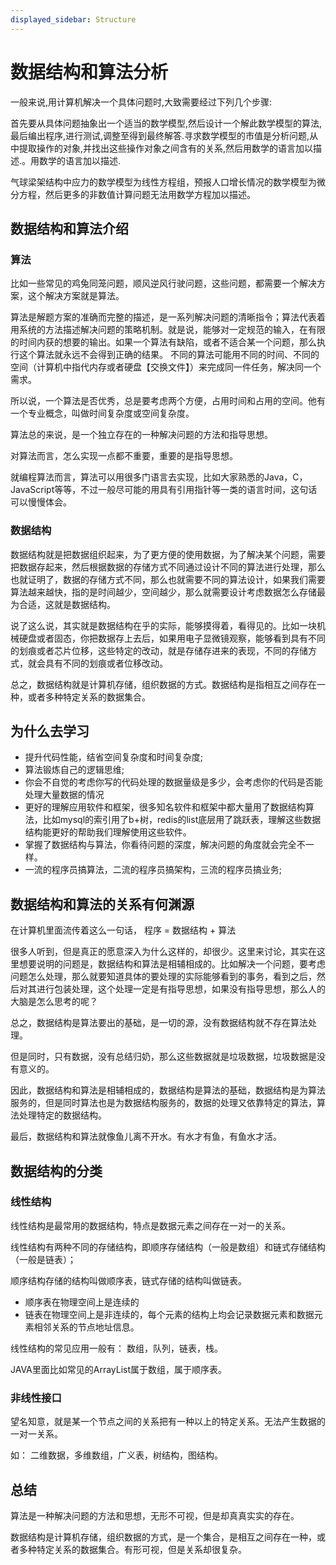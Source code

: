 ```yaml
---
displayed_sidebar: Structure
---
```


# 数据结构和算法分析

一般来说,用计算机解决一个具体问题时,大致需要经过下列几个步骤:

 
首先要从具体问题抽象出一个适当的数学模型,然后设计一个解此数学模型的算法,最后编出程序,进行测试,调整至得到最终解答.寻求数学模型的市值是分析问题,从中提取操作的对象,并找出这些操作对象之间含有的关系,然后用数学的语言加以描述.。用数学的语言加以描述.

气球梁架结构中应力的数学模型为线性方程组，预报人口增长情况的数学模型为微分方程，然后更多的非数值计算问题无法用数学方程加以描述。

## 数据结构和算法介绍

### 算法
    
比如一些常见的鸡兔同笼问题，顺风逆风行驶问题，这些问题，都需要一个解决方案，这个解决方案就是算法。

算法是解题方案的准确而完整的描述，是一系列解决问题的清晰指令；算法代表着用系统的方法描述解决问题的策略机制。就是说，能够对一定规范的输入，在有限的时间内获的想要的输出。如果一个算法有缺陷，或者不适合某一个问题，那么执行这个算法就永远不会得到正确的结果。
不同的算法可能用不同的时间、不同的空间（计算机中指代内存或者硬盘【交换文件】）来完成同一件任务，解决同一个需求。

所以说，一个算法是否优秀，总是要考虑两个方便，占用时间和占用的空间。他有一个专业概念，叫做时间复杂度或空间复杂度。

算法总的来说，是一个独立存在的一种解决问题的方法和指导思想。

对算法而言，怎么实现一点都不重要，重要的是指导思想。

就编程算法而言，算法可以用很多门语言去实现，比如大家熟悉的Java，C，JavaScript等等，不过一般尽可能的用具有引用指针等一类的语言时间，这句话可以慢慢体会。

### 数据结构

数据结构就是把数据组织起来，为了更方便的使用数据，为了解决某个问题，需要把数据存起来，然后根据数据的存储方式不同通过设计不同的算法进行处理，那么也就证明了，数据的存储方式不同，那么也就需要不同的算法设计，如果我们需要算法越来越快，指的是时间越少，空间越少，那么就需要设计考虑数据怎么存储最为合适，这就是数据结构。

说了这么说，其实就是数据结构在乎的实际，能够摸得着，看得见的。比如一块机械硬盘或者固态，你把数据存上去后，如果用电子显微镜观察，能够看到具有不同的划痕或者芯片位移，这些特定的改动，就是存储存进来的表现，不同的存储方式，就会具有不同的划痕或者位移改动。

总之，数据结构就是计算机存储，组织数据的方式。数据结构是指相互之间存在一种，或者多种特定关系的数据集合。

## 为什么去学习

- 提升代码性能，结省空间复杂度和时间复杂度;
- 算法锻炼自己的逻辑思维;
- 你会不自觉的考虑你写的代码处理的数据量级是多少，会考虑你的代码是否能处理大量数据的情况
- 更好的理解应用软件和框架，很多知名软件和框架中都大量用了数据结构算法，比如mysql的索引用了b+树，redis的list底层用了跳跃表，理解这些数据结构能更好的帮助我们理解使用这些软件。
- 掌握了数据结构与算法，你看待问题的深度，解决问题的角度就会完全不一样。
- 一流的程序员搞算法，二流的程序员搞架构，三流的程序员搞业务;

## 数据结构和算法的关系有何渊源

在计算机里面流传着这么一句话，
程序 = 数据结构 + 算法

很多人听到，但是真正的愿意深入为什么这样的，却很少。这里来讨论，其实在这里想要说明的问题是，数据结构和算法是相辅相成的。比如解决一个问题，要考虑问题怎么处理，那么就要知道具体的要处理的实际能够看到的事务，看到之后，然后对其进行包装处理，这个处理一定是有指导思想，如果没有指导思想，那么人的大脑是怎么思考的呢？

总之，数据结构是算法要出的基础，是一切的源，没有数据结构就不存在算法处理。

但是同时，只有数据，没有总结归奶，那么这些数据就是垃圾数据，垃圾数据是没有意义的。

因此，数据结构和算法是相辅相成的，数据结构是算法的基础，数据结构是为算法服务的，但是同时算法也是为数据结构服务的，数据的处理又依靠特定的算法，算法处理特定的数据结构。

最后，数据结构和算法就像鱼儿离不开水。有水才有鱼，有鱼水才活。

## 数据结构的分类

### 线性结构

线性结构是最常用的数据结构，特点是数据元素之间存在一对一的关系。

线性结构有两种不同的存储结构，即顺序存储结构（一般是数组）和链式存储结构（一般是链表）；

顺序结构存储的结构叫做顺序表，链式存储的结构叫做链表。

- 顺序表在物理空间上是连续的
- 链表在物理空间上是非连续的，每个元素的结构上均会记录数据元素和数据元素相邻关系的节点地址信息。

线性结构的常见应用一般有： 数组，队列，链表，栈。

JAVA里面比如常见的ArrayList属于数组，属于顺序表。

### 非线性接口

望名知意，就是某一个节点之间的关系把有一种以上的特定关系。无法产生数据的一对一关系。

如： 二维数据，多维数组，广义表，树结构，图结构。


## 总结

算法是一种解决问题的方法和思想，无形不可视，但是却真真实实的存在。

数据结构是计算机存储，组织数据的方式，是一个集合，是相互之间存在一种，或者多种特定关系的数据集合。有形可视，但是关系却很复杂。